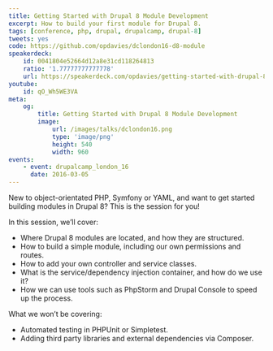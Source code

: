 ```yaml
---
title: Getting Started with Drupal 8 Module Development
excerpt: How to build your first module for Drupal 8.
tags: [conference, php, drupal, drupalcamp, drupal-8]
tweets: yes
code: https://github.com/opdavies/dclondon16-d8-module
speakerdeck:
    id: 0041804e52664d12a8e31cd118264813
    ratio: '1.77777777777778'
    url: https://speakerdeck.com/opdavies/getting-started-with-drupal-8-module-development
youtube:
    id: qO_Wh5WE3VA
meta:
    og:
        title: Getting Started with Drupal 8 Module Development
        image:
            url: /images/talks/dclondon16.png
            type: 'image/png'
            height: 540
            width: 960
events:
    - event: drupalcamp_london_16
      date: 2016-03-05
---
```

New to object-orientated PHP, Symfony or YAML, and want to get started building modules in Drupal 8? This is the session for you!

In this session, we’ll cover:

* Where Drupal 8 modules are located, and how they are structured.
* How to build a simple module, including our own permissions and routes.
* How to add your own controller and service classes.
* What is the service/dependency injection container, and how do we use it?
* How we can use tools such as PhpStorm and Drupal Console to speed up the process.

What we won’t be covering:

* Automated testing in PHPUnit or Simpletest.
* Adding third party libraries and external dependencies via Composer.

